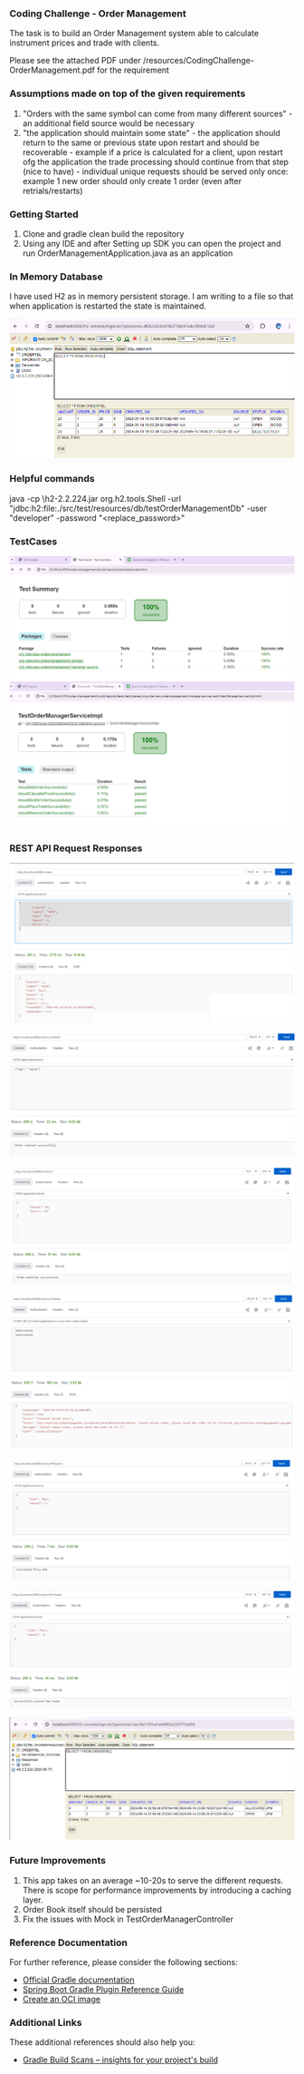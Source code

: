 ### Coding Challenge - Order Management

The task is to build an Order Management system able to calculate instrument prices and trade with clients.

Please see the attached PDF under /resources/CodingChallenge-OrderManagement.pdf for the requirement

### Assumptions made on top of the given requirements
1. "Orders with the same symbol can come from many different sources" - an additional field source would be necessary
2. "the application should maintain some state"
        - the application should return to the same or previous state upon restart and should be recoverable - example if a price is calculated for a client, upon restart ofg the application the trade processing should continue from that step (nice to have)
        - individual unique requests should be served only once: example 1 new order should only create 1 order (even after retrials/restarts)

### Getting Started
1. Clone and gradle clean build the repository
2. Using any IDE and after Setting up SDK you can open the project and run OrderManagementApplication.java as an application

### In Memory Database
I have used H2 as in memory persistent storage. I am writing to a file so that when application is restarted the state is maintained.

![Alt text](/images/H2InMemory.png?raw=true "H2 In Memory")

### Helpful commands
java -cp <location>\h2-2.2.224.jar org.h2.tools.Shell -url "jdbc:h2:file:./src/test/resources/db/testOrderManagementDb" -user "developer" -password "<replace_password>"

### TestCases

![Alt text](/images/TestCasesExecution.png?raw=true "TDD Approach")

### REST API Request Responses

![Alt text](/images/AddNewOrder.png?raw=true "Add New Order")

![Alt text](/images/RemoveOrder.png?raw=true "Remove Order")

![Alt text](/images/ModifyOrder.png?raw=true "Modify Order")

![Alt text](/images/OrderNotFound.png?raw=true "Order Not Found")

![Alt text](/images/CalculatedPrice.png?raw=true "Calculate Price")

![Alt text](/images/PlacedTrade.png?raw=true "Placed Trade")

![Alt text](/images/BalanceAfterTrade.png?raw=true "Balance After Trade")

### Future Improvements
1. This app takes on an average ~10-20s to serve the different requests. There is scope for performance improvements by introducing a caching layer.
2. Order Book itself should be persisted
3. Fix the issues with Mock in TestOrderManagerController

### Reference Documentation
For further reference, please consider the following sections:

* [Official Gradle documentation](https://docs.gradle.org)
* [Spring Boot Gradle Plugin Reference Guide](https://docs.spring.io/spring-boot/docs/3.2.5/gradle-plugin/reference/html/)
* [Create an OCI image](https://docs.spring.io/spring-boot/docs/3.2.5/gradle-plugin/reference/html/#build-image)

### Additional Links
These additional references should also help you:

* [Gradle Build Scans – insights for your project's build](https://scans.gradle.com#gradle)

